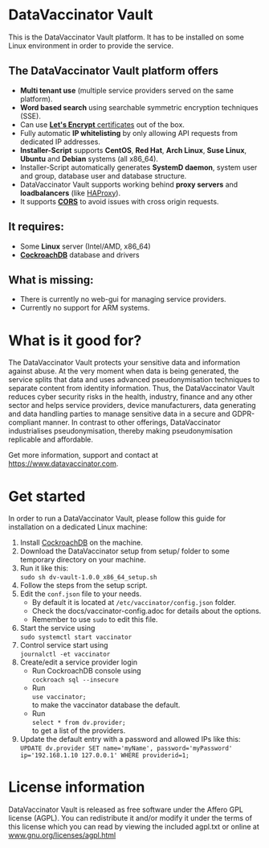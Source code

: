 # DataVaccinator Vault
This is the DataVaccinator Vault platform. It has to be installed on some Linux environment in order to provide the service.

## The DataVaccinator Vault platform offers

* **Multi tenant use** (multiple service providers served on the same platform).
* **Word based search** using searchable symmetric encryption techniques (SSE).
* Can use [**Let's Encrypt** certificates](https://letsencrypt.org/) out of the box.
* Fully automatic **IP whitelisting** by only allowing API requests from dedicated IP addresses.
* **Installer-Script** supports **CentOS**, **Red Hat**, **Arch Linux**, **Suse Linux**, **Ubuntu** and **Debian** systems (all x86_64).
* Installer-Script automatically generates **SystemD daemon**, system user and group, database user and database structure.
* DataVaccinator Vault supports working behind **proxy servers** and **loadbalancers** (like [HAProxy](http://www.haproxy.org/)).
* It supports [**CORS**](https://fetch.spec.whatwg.org/#cors-protocol) to avoid issues with cross origin requests.

## It requires:

* Some **Linux** server (Intel/AMD, x86_64)
* [**CockroachDB**](https://www.cockroachlabs.com/product) database and drivers

## What is missing:

* There is currently no web-gui for managing service providers.
* Currently no support for ARM systems.

# What is it good for?
The DataVaccinator Vault protects your sensitive data and information against abuse. At the very moment when data is being generated, the service splits that data and uses advanced pseudonymisation techniques to separate content from identity information. Thus, the DataVaccinator Vault reduces cyber security risks in the health, industry, finance and any other sector and helps service providers, device manufacturers, data generating and data handling parties to manage sensitive data in a secure and GDPR-compliant manner. In contrast to other offerings, DataVaccinator industrialises pseudonymisation, thereby making pseudonymisation replicable and affordable. 

Get more information, support and contact at <https://www.datavaccinator.com>.

# Get started
In order to run a DataVaccinator Vault, please follow this guide for installation on a dedicated Linux machine:

1. Install [CockroachDB](https://www.cockroachlabs.com/product) on the machine.
2. Download the DataVaccinator setup from setup/ folder to some temporary directory on your machine.
3. Run it like this:  
`sudo sh dv-vault-1.0.0_x86_64_setup.sh`
4. Follow the steps from the setup script.
5. Edit the `conf.json` file to your needs. 
   - By default it is located at `/etc/vaccinator/config.json` folder.
   - Check the docs/vaccinator-config.adoc for details about the options.
   - Remember to use `sudo` to edit this file.
6. Start the service using  
  `sudo systemctl start vaccinator`
7. Control service start using  
`journalctl -et vaccinator`
8. Create/edit a service provider login
   - Run CockroachDB console using  
   `cockroach sql --insecure`
   - Run  
   `use vaccinator;`  
   to make the vaccinator database the default.
   - Run  
   `select * from dv.provider;`  
   to get a list of the providers.
9. Update the default entry with a password and allowed IPs like this:  
`UPDATE dv.provider SET name='myName', password='myPassword' ip='192.168.1.10 127.0.0.1' WHERE providerid=1;`

# License information
DataVaccinator Vault is released as free software under the Affero GPL license (AGPL). You can redistribute it and/or modify it under the terms of this license which you can read by viewing the included agpl.txt or online at www.gnu.org/licenses/agpl.html
